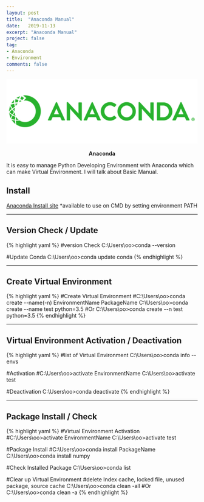 ```yaml
---
layout: post
title:  "Anaconda Manual"
date:   2019-11-13
excerpt: "Anaconda Manual"
project: false
tag:
- Anaconda
- Environment
comments: false
---
```


![Anaconda-logo](/assets/img/anaconda-logo2.png)    
    
<center><b>Anaconda</b></center>

It is easy to manage Python Developing Environment with Anaconda which can make Virtual Environment.
I will talk about Basic Manual.

## Install
[Anaconda Install site](https://www.anaconda.com/distribution/#download-section)
*available to use on CMD by setting environment PATH

---

## Version Check / Update

{% highlight yaml %}
#version Check
C:\Users\oo>conda --version

#Update Conda
C:\Users\oo>conda update conda
{% endhighlight %}

---

## Create Virtual Environment
{% highlight yaml %}
#Create Virtual Environment
#C:\Users\oo>conda create --name(-n) EnvironmentName PackageName
C:\Users\oo>conda create --name test python=3.5
#Or
C:\Users\oo>conda create --n test python=3.5
{% endhighlight %}

---

## Virtual Environment Activation / Deactivation
{% highlight yaml %}
#list of Virtual Environment
C:\Users\oo>conda info --envs

#Activation
#C:\Users\oo>activate EnvironmentName
C:\Users\oo>activate test

#Deactivation
C:\Users\oo>conda deactivate
{% endhighlight %}

---

## Package Install / Check
{% highlight yaml %}
#Virtual Environment Activation
#C:\Users\oo>activate EnvironmentName
C:\Users\oo>activate test

#Package Install
#C:\Users\oo>conda install PackageName
C:\Users\oo>conda install numpy

#Check Installed Package
C:\Users\oo>conda list

#Clear up Virtual Environment
#delete Index cache, locked file, unused package, source cache
C:\Users\oo>conda clean -all
#Or
C:\Users\oo>conda clean -a
{% endhighlight %}
